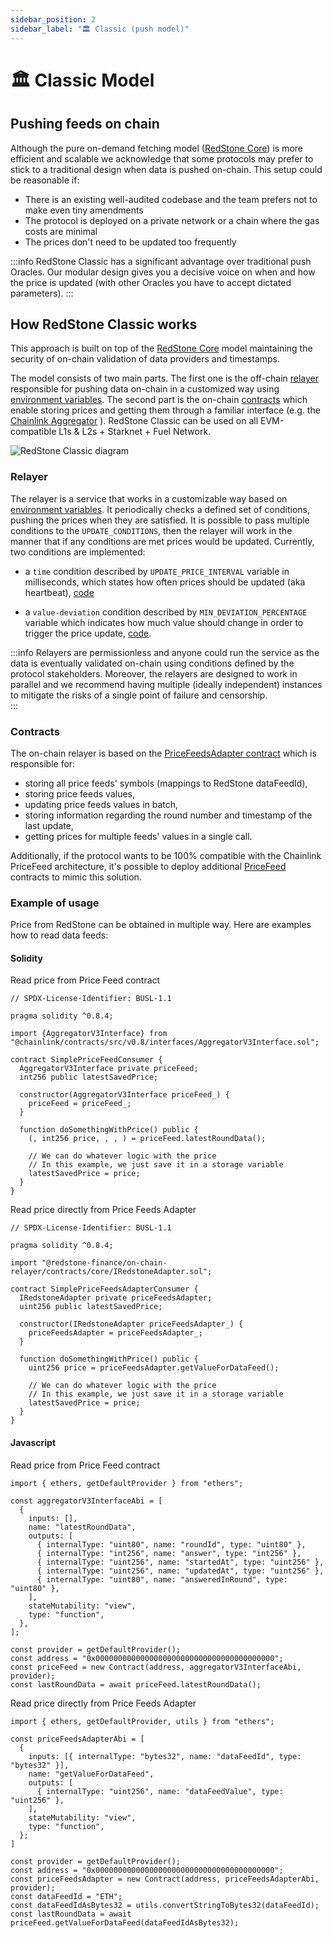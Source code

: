 ```yaml
---
sidebar_position: 2
sidebar_label: "🏛 Classic (push model)"
---
```


# 🏛 Classic Model
## Pushing feeds on chain


Although the pure on-demand fetching model ([RedStone Core](./redstone-core.mdx)) is more efficient and scalable we acknowledge that some protocols may prefer to stick to a traditional design when data is pushed on-chain. This setup could be reasonable if:
- There is an existing well-audited codebase and the team prefers not to make even tiny amendments 
- The protocol is deployed on a private network or a chain where the gas costs are minimal
- The prices don't need to be updated too frequently

:::info
RedStone Classic has a significant advantage over traditional push Oracles. Our modular design gives you a decisive voice on when and how the price is updated (with other Oracles you have to accept dictated parameters).
:::

## How RedStone Classic works

This approach is built on top of the [RedStone Core](./redstone-core.mdx) model maintaining the security of on-chain validation of data providers and timestamps. 

The model consists of two main parts. The first one is the off-chain [relayer](#relayer) responsible for pushing data on-chain in a customized way using [environment variables](#environment-variables). The second part is the on-chain [contracts](#contracts) which enable storing prices and getting them through a familiar interface (e.g. the [Chainlink Aggregator](https://github.com/smartcontractkit/chainlink/blob/develop/contracts/src/v0.7/interfaces/AggregatorV3Interface.sol) ). RedStone Classic can be used on all EVM-compatible L1s & L2s + Starknet + Fuel Network.

![RedStone Classic diagram](/img/redstone-classic.png)

### Relayer

The relayer is a service that works in a customizable way based on [environment variables](#environment-variables). It periodically checks a defined set of conditions, pushing the prices when they are satisfied. It is possible to pass multiple conditions to the `UPDATE_CONDITIONS`, then the relayer will work in the manner that if any conditions are met prices would be updated. Currently, two conditions are implemented:

- a `time` condition described by `UPDATE_PRICE_INTERVAL` variable in milliseconds, which states how often prices should be updated (aka heartbeat), [code](https://github.com/redstone-finance/redstone-oracles-monorepo/blob/main/packages/on-chain-relayer/src/core/update-conditions/time-condition.ts)

- a `value-deviation` condition described by `MIN_DEVIATION_PERCENTAGE` variable which indicates how much value should change in order to trigger the price update, [code](https://github.com/redstone-finance/redstone-oracles-monorepo/blob/main/packages/on-chain-relayer/src/core/update-conditions/value-deviation-condition.ts).

:::info
Relayers are permissionless and anyone could run the service as the data is eventually validated on-chain using conditions defined by the protocol stakeholders. Moreover, the relayers are designed to work in parallel and we recommend having multiple (ideally independent) instances to mitigate the risks of a single point of failure and censorship.  
:::

### Contracts

The on-chain relayer is based on the [PriceFeedsAdapter contract](https://github.com/redstone-finance/redstone-oracles-monorepo/blob/main/packages/on-chain-relayer/contracts/core/RedstoneAdapterBase.sol) which is responsible for:

- storing all price feeds' symbols (mappings to RedStone dataFeedId),
- storing price feeds values,
- updating price feeds values in batch,
- storing information regarding the round number and timestamp of the last update,
- getting prices for multiple feeds' values in a single call.

Additionally, if the protocol wants to be 100% compatible with the Chainlink PriceFeed architecture, it's possible to deploy additional [PriceFeed](https://github.com/redstone-finance/redstone-oracles-monorepo/blob/main/packages/on-chain-relayer/contracts/price-feeds/PriceFeedBase.sol) contracts to mimic this solution.

### Example of usage

Price from RedStone can be obtained in multiple way. Here are examples how to read data feeds:

#### Solidity

Read price from Price Feed contract

```
// SPDX-License-Identifier: BUSL-1.1

pragma solidity ^0.8.4;

import {AggregatorV3Interface} from "@chainlink/contracts/src/v0.8/interfaces/AggregatorV3Interface.sol";

contract SimplePriceFeedConsumer {
  AggregatorV3Interface private priceFeed;
  int256 public latestSavedPrice;

  constructor(AggregatorV3Interface priceFeed_) {
    priceFeed = priceFeed_;
  }

  function doSomethingWithPrice() public {
    (, int256 price, , , ) = priceFeed.latestRoundData();

    // We can do whatever logic with the price
    // In this example, we just save it in a storage variable
    latestSavedPrice = price;
  }
}
```

Read price directly from Price Feeds Adapter

```
// SPDX-License-Identifier: BUSL-1.1

pragma solidity ^0.8.4;

import "@redstone-finance/on-chain-relayer/contracts/core/IRedstoneAdapter.sol";

contract SimplePriceFeedsAdapterConsumer {
  IRedstoneAdapter private priceFeedsAdapter;
  uint256 public latestSavedPrice;

  constructor(IRedstoneAdapter priceFeedsAdapter_) {
    priceFeedsAdapter = priceFeedsAdapter_;
  }

  function doSomethingWithPrice() public {
    uint256 price = priceFeedsAdapter.getValueForDataFeed();

    // We can do whatever logic with the price
    // In this example, we just save it in a storage variable
    latestSavedPrice = price;
  }
}
```

#### Javascript

Read price from Price Feed contract

```
import { ethers, getDefaultProvider } from "ethers";

const aggregatorV3InterfaceAbi = [
  {
    inputs: [],
    name: "latestRoundData",
    outputs: [
      { internalType: "uint80", name: "roundId", type: "uint80" },
      { internalType: "int256", name: "answer", type: "int256" },
      { internalType: "uint256", name: "startedAt", type: "uint256" },
      { internalType: "uint256", name: "updatedAt", type: "uint256" },
      { internalType: "uint80", name: "answeredInRound", type: "uint80" },
    ],
    stateMutability: "view",
    type: "function",
  },
];

const provider = getDefaultProvider();
const address = "0x0000000000000000000000000000000000000000";
const priceFeed = new Contract(address, aggregatorV3InterfaceAbi, provider);
const lastRoundData = await priceFeed.latestRoundData();
```

Read price directly from Price Feeds Adapter

```
import { ethers, getDefaultProvider, utils } from "ethers";

const priceFeedsAdapterAbi = [
  {
    inputs: [{ internalType: "bytes32", name: "dataFeedId", type: "bytes32" }],
    name: "getValueForDataFeed",
    outputs: [
      { internalType: "uint256", name: "dataFeedValue", type: "uint256" },
    ],
    stateMutability: "view",
    type: "function",
  };
]

const provider = getDefaultProvider();
const address = "0x0000000000000000000000000000000000000000";
const priceFeedsAdapter = new Contract(address, priceFeedsAdapterAbi, provider);
const dataFeedId = "ETH";
const dataFeedIdAsBytes32 = utils.convertStringToBytes32(dataFeedId);
const lastRoundData = await priceFeed.getValueForDataFeed(dataFeedIdAsBytes32);
```
